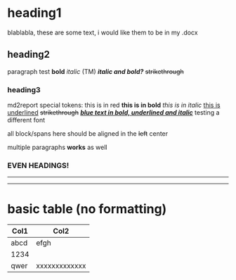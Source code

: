 # heading1

blablabla, these are some text, i would like them to be in my .docx

## heading2

paragraph test **bold** *italic* (TM)
***italic and bold?***
~~strikethrough~~

### heading3
md2report special tokens:
<c red>this is in red</c>
<b>this is in bold</b>
<i>this is in italic</i>
<u>this is underlined</u>
<strike>strikethrough</strike>
<c blue><b><i><u>blue text in bold, underlined and italic</u></i></b></c>
<font Arial>testing a different font</font>

<align center>
all block/spans here should be aligned in the <strike>left</strike> center

multiple paragraphs **works** as <font Consolas>well</font>
### EVEN HEADINGS!
</align>

<hr>
<hr dashsmall>

# basic table (no formatting)
| Col1 | Col2 |
| ---- | ---- |
| abcd | efgh |
| 1234 |  |
| qwer | xxxxxxxxxxxxx |


